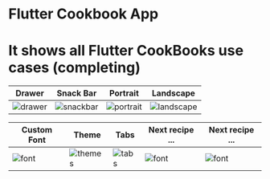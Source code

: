 

# Flutter Cookbook App

# It shows all Flutter CookBooks use cases (completing)

Drawer  | Snack Bar | Portrait | Landscape 
------------- | -------------  | -------------  | -------------  |
![drawer](https://user-images.githubusercontent.com/50651962/115839242-b1e62400-a42f-11eb-9666-f41b531fd433.png)|![snackbar](https://user-images.githubusercontent.com/50651962/115839202-a8f55280-a42f-11eb-8e15-963329a049e7.png)|![portrait](https://user-images.githubusercontent.com/50651962/115839395-db06b480-a42f-11eb-9fca-6980f7342e63.png)|![landscape](https://user-images.githubusercontent.com/50651962/115839406-de9a3b80-a42f-11eb-8449-6825f89c5626.png)|


Custom Font  | Theme | Tabs | Next recipe ... | Next recipe ... |  
------------- | -------------  | -------------  | -------------  | -------------  |
![font](https://user-images.githubusercontent.com/50651962/115844690-53bc3f80-a435-11eb-8094-9058c761c57a.png) | ![themes](https://user-images.githubusercontent.com/50651962/115887024-c1cd2a80-a466-11eb-88fe-311d92e04a43.png)|![tabs](https://user-images.githubusercontent.com/50651962/115884370-1622db00-a464-11eb-9bea-04efd15e8525.png)  | ![font](https://user-images.githubusercontent.com/50651962/115844690-53bc3f80-a435-11eb-8094-9058c761c57a.png) | ![font](https://user-images.githubusercontent.com/50651962/115844690-53bc3f80-a435-11eb-8094-9058c761c57a.png)


